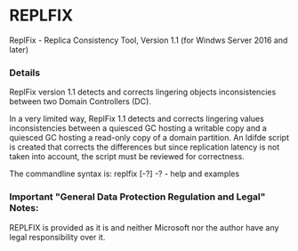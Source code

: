 # REPLFIX
ReplFix - Replica Consistency Tool, Version 1.1 (for Windws Server 2016 and later)

### Details
ReplFix version 1.1 detects and corrects lingering objects inconsistencies between two Domain Controllers (DC).

In a very limited way, ReplFix 1.1 detects and corrects lingering values inconsistencies between a quiesced GC hosting a writable copy and a quiesced GC hosting a read-only copy of a domain partition.
An ldifde script is created that corrects the differences but since replication latency is not taken into account, the script must be reviewed for correctness.

The commandline syntax is:
  replfix [-?]
    -? - help and examples

### Important "General Data Protection Regulation and Legal" Notes:
REPLFIX is provided as it is and neither Microsoft nor the author have any legal responsibility over it.